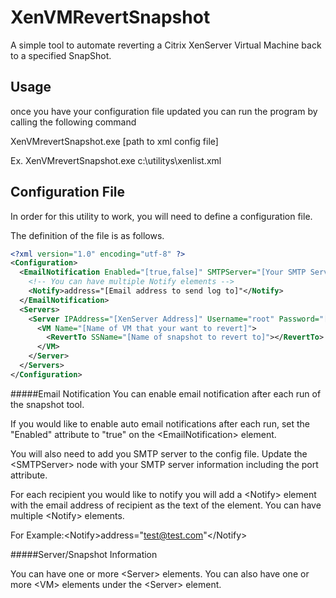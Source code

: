 XenVMRevertSnapshot
==========
A simple tool to automate reverting a Citrix XenServer Virtual Machine back to a specified SnapShot.

Usage
------
once you have your configuration file updated you can run the program by calling the following command

XenVMrevertSnapshot.exe [path to xml config file]

Ex. XenVMrevertSnapshot.exe c:\utilitys\xenlist.xml

Configuration File
------
In order for this utility to work, you will need to define a configuration file.

The definition of the file is as follows.
```xml
<?xml version="1.0" encoding="utf-8" ?>
<Configuration>
  <EmailNotification Enabled="[true,false]" SMTPServer="[Your SMTP Server]" Port="25">
    <!-- You can have multiple Notify elements -->
    <Notify>address="[Email address to send log to]"</Notify>
  </EmailNotification>
  <Servers>
    <Server IPAddress="[XenServer Address]" Username="root" Password="[Xen User Password]" Port="80">
      <VM Name="[Name of VM that your want to revert]">
        <RevertTo SSName="[Name of snapshot to revert to]"></RevertTo>
      </VM>
    </Server>
  </Servers>
</Configuration>
```

#####Email Notification
You can enable email notification after each run of the snapshot tool.

If you would like to enable auto email notifications after each run, set the "Enabled" attribute to "true" on the &lt;EmailNotification> element.

You will also need to add you SMTP server to the config file. Update the &lt;SMTPServer> node with your SMTP server information including the port attribute.

For each recipient you would like to notify you will add a &lt;Notify> element with the email address of recipient as the text of the element. You can have multiple &lt;Notify> elements. 

For Example:&lt;Notify>address="test@test.com"&lt;/Notify>


#####Server/Snapshot Information

You can have one or more &lt;Server> elements.
You can also have one or more &lt;VM> elements under the &lt;Server> element.


